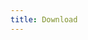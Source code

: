 ```yaml
---
title: Download
---
```


<script setup>
import Page from '../../en/about/open-source.md'
</script>

<Page />
